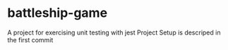 # battleship-game

A project for exercising unit testing with jest
Project Setup is descriped in the first commit
